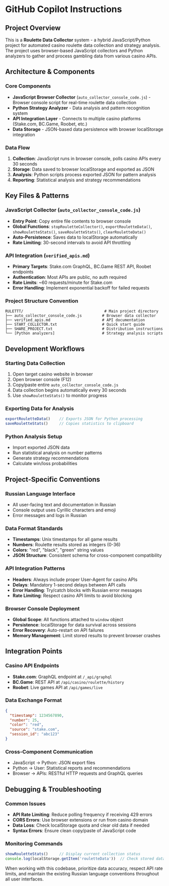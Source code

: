 # GitHub Copilot Instructions

## Project Overview

This is a **Roulette Data Collector** system - a hybrid JavaScript/Python project for automated casino roulette data collection and strategy analysis. The project uses browser-based JavaScript collectors and Python analyzers to gather and process gambling data from various casino APIs.

## Architecture & Components

### Core Components
- **JavaScript Browser Collector** (`auto_collector_console_code.js`) - Browser console script for real-time roulette data collection
- **Python Strategy Analyzer** - Data analysis and pattern recognition system  
- **API Integration Layer** - Connects to multiple casino platforms (Stake.com, BC.Game, Roobet, etc.)
- **Data Storage** - JSON-based data persistence with browser localStorage integration

### Data Flow
1. **Collection**: JavaScript runs in browser console, polls casino APIs every 30 seconds
2. **Storage**: Data saved to browser localStorage and exported as JSON
3. **Analysis**: Python scripts process exported JSON for pattern analysis
4. **Reporting**: Statistical analysis and strategy recommendations

## Key Files & Patterns

### JavaScript Collector (`auto_collector_console_code.js`)
- **Entry Point**: Copy entire file contents to browser console
- **Global Functions**: `stopRouletteCollector()`, `exportRouletteData()`, `showRouletteStats()`, `saveRouletteStats()`, `clearRouletteData()`
- **Auto-Persistence**: Saves data to localStorage automatically
- **Rate Limiting**: 30-second intervals to avoid API throttling

### API Integration (`verified_apis.md`)
- **Primary Targets**: Stake.com GraphQL, BC.Game REST API, Roobet endpoints
- **Authentication**: Most APIs are public, no auth required
- **Rate Limits**: ~60 requests/minute for Stake.com
- **Error Handling**: Implement exponential backoff for failed requests

### Project Structure Convention
```
RULETTT/                                    # Main project directory
├── auto_collector_console_code.js         # Browser data collector
├── verified_apis.md                       # API documentation
├── START_COLLECTOR.txt                    # Quick start guide
├── SHARE_PROJECT.txt                      # Distribution instructions
└── [Python analyzers]                     # Strategy analysis scripts
```

## Development Workflows

### Starting Data Collection
1. Open target casino website in browser
2. Open browser console (F12)
3. Copy/paste entire `auto_collector_console_code.js`
4. Data collection begins automatically every 30 seconds
5. Use `showRouletteStats()` to monitor progress

### Exporting Data for Analysis
```javascript
exportRouletteData()    // Exports JSON for Python processing
saveRouletteStats()     // Copies statistics to clipboard
```

### Python Analysis Setup
- Import exported JSON data
- Run statistical analysis on number patterns
- Generate strategy recommendations
- Calculate win/loss probabilities

## Project-Specific Conventions

### Russian Language Interface
- All user-facing text and documentation in Russian
- Console output uses Cyrillic characters and emoji
- Error messages and logs in Russian

### Data Format Standards
- **Timestamps**: Unix timestamps for all game results
- **Numbers**: Roulette results stored as integers (0-36)
- **Colors**: "red", "black", "green" string values
- **JSON Structure**: Consistent schema for cross-component compatibility

### API Integration Patterns
- **Headers**: Always include proper User-Agent for casino APIs
- **Delays**: Mandatory 1-second delays between API calls
- **Error Handling**: Try/catch blocks with Russian error messages
- **Rate Limiting**: Respect casino API limits to avoid blocking

### Browser Console Deployment
- **Global Scope**: All functions attached to `window` object
- **Persistence**: localStorage for data survival across sessions  
- **Error Recovery**: Auto-restart on API failures
- **Memory Management**: Limit stored results to prevent browser crashes

## Integration Points

### Casino API Endpoints
- **Stake.com**: GraphQL endpoint at `/_api/graphql`
- **BC.Game**: REST API at `/api/casino/roulette/history`
- **Roobet**: Live games API at `/api/games/live`

### Data Exchange Format
```json
{
  "timestamp": 1234567890,
  "number": 25,
  "color": "red",
  "source": "stake.com",
  "session_id": "abc123"
}
```

### Cross-Component Communication
- JavaScript → Python: JSON export files
- Python → User: Statistical reports and recommendations
- Browser → APIs: RESTful HTTP requests and GraphQL queries

## Debugging & Troubleshooting

### Common Issues
- **API Rate Limiting**: Reduce polling frequency if receiving 429 errors
- **CORS Errors**: Use browser extensions or run from casino domain
- **Data Loss**: Check localStorage quota and clear old data if needed
- **Syntax Errors**: Ensure clean copy/paste of JavaScript code

### Monitoring Commands
```javascript
showRouletteStats()     // Display current collection status
console.log(localStorage.getItem('rouletteData'))  // Check stored data
```

When working with this codebase, prioritize data accuracy, respect API rate limits, and maintain the existing Russian language conventions throughout all user interfaces.